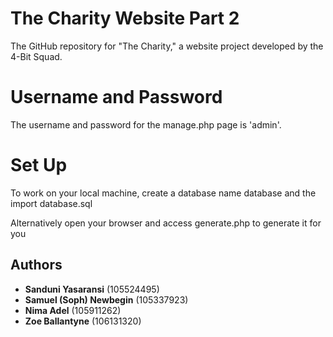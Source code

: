 # The Charity Website Part 2

The GitHub repository for "The Charity," a website project developed by the 4-Bit Squad.

# Username and Password
The username and password for the manage.php page is 'admin'. 

# Set Up
To work on your local machine, create a database name database and the import database.sql

Alternatively open your browser and access generate.php to generate it for you


## Authors

*   **Sanduni Yasaransi** (105524495)
*   **Samuel (Soph) Newbegin** (105337923)
*   **Nima Adel** (105911262)
*   **Zoe Ballantyne** (106131320)

